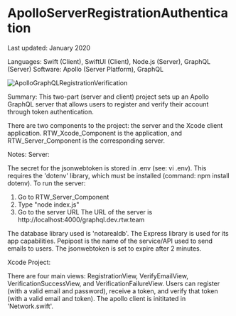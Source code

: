 # ApolloServerRegistrationAuthentication

Last updated: January 2020

Languages: Swift (Client), SwiftUI (Client), Node.js (Server), GraphQL (Server)
Software: Apollo (Server Platform), GraphQL

![ApolloGraphQLRegistrationVerification](https://user-images.githubusercontent.com/34993622/92330960-ceac2380-f027-11ea-992d-5e8009e4aedc.gif)

Summary: This two-part (server and client) project sets up an Apollo GraphQL server that allows users to register and verify their account through token authentication.

There are two components to the project: the server and the Xcode client application.
RTW_Xcode_Component is the application, and RTW_Server_Component is the
corresponding server.

Notes:
Server:

The secret for the jsonwebtoken is stored in .env (see: vi .env). This
requires the 'dotenv' library, which must be installed (command: npm install
dotenv).
To run the server:
1) Go to
RTW_Server_Component
2) Type "node index.js"
3) Go to the server URL
The URL of the server is http://localhost:4000/graphql.dev.rtw.team

The database library used is 'notarealdb'.
The Express library is used for its app capabilities.
Pepipost is the name of the service/API used to send emails to users.
The jsonwebtoken is set to expire after 2 minutes.

Xcode Project:

There are four main views: RegistrationView, VerifyEmailView,
VerificationSuccessView, and VerificationFailureView. Users can
register (with a valid email and password), receive a token,
and verify that token (with a valid email and token).
The apollo client is inititated in 'Network.swift'.





